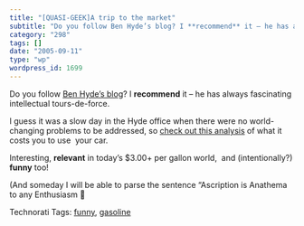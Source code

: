 ```yaml
---
title: "[QUASI-GEEK]A trip to the market"
subtitle: "Do you follow Ben Hyde’s blog? I **recommend** it – he has always fas..."
category: "298"
tags: []
date: "2005-09-11"
type: "wp"
wordpress_id: 1699
---
```

Do you follow [Ben Hyde’s blog](http://enthusiasm.cozy.org/)? I **recommend** it – he has always fascinating intellectual tours-de-force. 

I guess it was a slow day in the Hyde office when there were no world-changing problems to be addressed, so [check out this analysis](http://enthusiasm.cozy.org/archives/2005/08/trip-to-the-market/) of what it costs you to use  your car. 

Interesting, **relevant** in today’s $3.00+ per gallon world,  and (intentionally?) **funny** too!

(And someday I will be able to parse the sentence “Ascription is Anathema to any Enthusiasm 🙂

Technorati Tags: [funny](http://www.technorati.com/tag/funny), [gasoline](http://www.technorati.com/tag/gasoline)